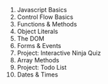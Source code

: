 1. Javascript Basics
2. Control Flow Basics
3. Functions & Methods
4. Object Literals
5. The DOM
6. Forms & Events
7. Project: Interactive Ninja Quiz
8. Array Methods
9. Project: Todo List
10. Dates & Times